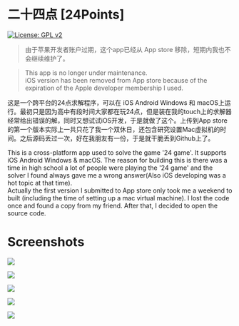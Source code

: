 # 二十四点 [24Points]
[![License: GPL v2](https://img.shields.io/badge/License-GPL%20v2-blue.svg)](https://www.gnu.org/licenses/old-licenses/gpl-2.0.en.html)
>  由于苹果开发者账户过期，这个app已经从 App store 移除，短期内我也不会继续维护了。  

>This app is no longer under maintenance.  
iOS version has been removed from App store because of the expiration of the Apple developer membership I used.

这是一个跨平台的24点求解程序，可以在 iOS Android Windows 和 macOS上运行。最初只是因为高中有段时间大家都在玩24点，但是装在我的touch上的求解器经常给出错误的解，同时又想试试iOS开发，于是就做了这个。上传到App store的第一个版本实际上一共只花了我一个双休日，还包含研究设置Mac虚拟机的时间。之后源码丢过一次，好在我朋友有一份，于是就干脆丢到Github上了。

This is a cross-platform app used to solve the game '24 game'. It supports iOS Android Windows & macOS. The reason for building this is there was a time in high school a lot of people were playing the '24 game' and the solver I found always gave me a wrong answer(Also iOS developing was a hot topic at that time).  
 Actually the first version I submitted to App store only took me a weekend to built (including the time of setting up a mac virtual machine). I lost the code once and found a copy from my friend. After that, I decided to open the source code.


# Screenshots

![](https://raw.githubusercontent.com/CaviarChen/24Points/master/Screenshots/0.jpg)  

![](https://raw.githubusercontent.com/CaviarChen/24Points/master/Screenshots/1.jpg)  

![](https://raw.githubusercontent.com/CaviarChen/24Points/master/Screenshots/2.jpg)  

![](https://raw.githubusercontent.com/CaviarChen/24Points/master/Screenshots/3.jpg)  

![](https://raw.githubusercontent.com/CaviarChen/24Points/master/Screenshots/4.jpg)

